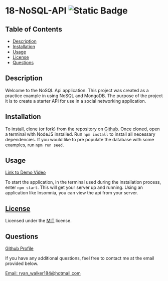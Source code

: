 # 18-NoSQL-API		 ![Static Badge](https://img.shields.io/badge/license-MIT-green?style=plastic&logo=github) 

## Table of Contents 

  * [Description](#description) 
* [Installation](#installation) 
* [Usage](#usage) 
* [License](#license) 
* [Questions](#questions) 

## Description 

  Welcome to the NoSQL Api application. This project was created as a practice example in using NoSQL and MongoDB. The purpose of the project it is to create a starter API for use in a social networking application. 

## Installation 

  To install, clone (or fork) from the repository on [Github](https://www.github.com/Ryanwalker2/18-NoSQL-API). Once cloned, open a terminal with NodeJS installed. Run `npm install` to install all necessary dependencies. If you would like to pre populate the database with some examples, run `npm run seed`. 

## Usage 

 [Link to Demo Video](https://app.screencastify.com/v3/watch/S78leW0UL7Lfc26b5dib)

  To start the application, in the terminal used during the installation process, enter `npm start`. This will get your server up and running. Using an application like Insomnia, you can view the api from your server. 

## [License](https://opensource.org/license/MIT/) 

  Licensed under the [MIT](https://opensource.org/license/MIT) license. 

## Questions 

  [Github Profile](https://github.com/Ryanwalker2/)
      
 If you have any additional questions, feel free to contact me at the email provided below.

[Email: ryan_walker184@hotmail.com](mailto:ryan_walker184@hotmail.com) 

